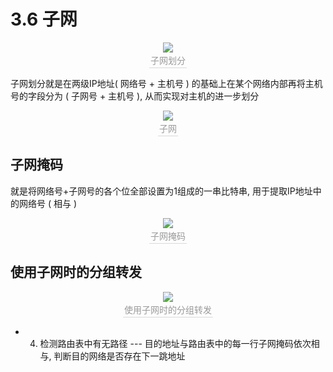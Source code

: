 # 3.6 子网

<center><img src="https://youpai.roccoshi.top/img/20200712164924.png"><br><div style="border-bottom: 1px solid #d9d9d9;display: inline-block;color: #999;    padding: 2px;">子网划分</div> </center>

子网划分就是在两级IP地址( 网络号 + 主机号 ) 的基础上在某个网络内部再将主机号的字段分为 ( 子网号 + 主机号 ), 从而实现对主机的进一步划分

<center><img src="https://youpai.roccoshi.top/img/20200712165213.png"><br><div style="border-bottom: 1px solid #d9d9d9;display: inline-block;color: #999;    padding: 2px;">子网</div> </center>

## 子网掩码

就是将网络号+子网号的各个位全部设置为1组成的一串比特串, 用于提取IP地址中的网络号 ( 相与 )

<center><img src="https://youpai.roccoshi.top/img/20200712165401.png"><br><div style="border-bottom: 1px solid #d9d9d9;display: inline-block;color: #999;    padding: 2px;">子网掩码</div> </center>

## 使用子网时的分组转发

<center><img src="https://youpai.roccoshi.top/img/20200712165907.png"><br><div style="border-bottom: 1px solid #d9d9d9;display: inline-block;color: #999;    padding: 2px;">使用子网时的分组转发</div> </center>

- 4. 检测路由表中有无路径 --- 目的地址与路由表中的每一行子网掩码依次相与, 判断目的网络是否存在下一跳地址

